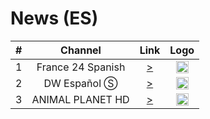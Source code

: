 <h1>News (ES)</h1>

| #   | Channel        | Link  | Logo |
|:---:|:--------------:|:-----:|:-----:
| 1   | France 24 Spanish | [>](https://static.france24.com/live/F24_ES_HI_HLS/live_web.m3u8) | <img height="20" src="https://i.imgur.com/61MSiq9.png"/> |
| 2   | DW Español Ⓢ  | [>](https://dwstream3-lh.akamaihd.net/i/dwstream3_live@124409/master.m3u8) | <img height="20" src="https://i.imgur.com/A1xzjOI.png"/> |
| 3   | ANIMAL PLANET HD | [>](http://xcui.vitvabc.xyz:8880/287994016552/287994016552/16693/master.m3u8) | <img height="20" src="https://imgur.com/yMfvZNb"/> |
